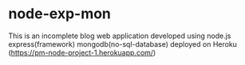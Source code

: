 # node-exp-mon
This is an incomplete blog web application developed using
node.js
express(framework)
mongodb(no-sql-database)
deployed on Heroku (https://pm-node-project-1.herokuapp.com/)

